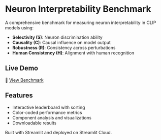# Neuron Interpretability Benchmark

A comprehensive benchmark for measuring neuron interpretability in CLIP models using:
- **Selectivity (S)**: Neuron discrimination ability
- **Causality (C)**: Causal influence on model output  
- **Robustness (R)**: Consistency across perturbations
- **Human Consistency (H)**: Alignment with human recognition

## Live Demo
🔗 [View Benchmark](your-future-url-here)

## Features
- Interactive leaderboard with sorting
- Color-coded performance metrics
- Component analysis and visualizations
- Downloadable results

Built with Streamlit and deployed on Streamlit Cloud.
